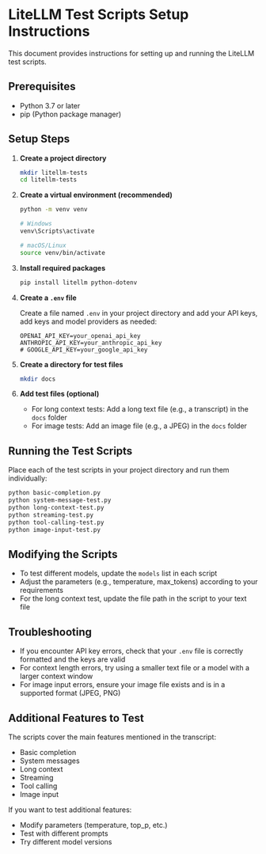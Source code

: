 # LiteLLM Test Scripts Setup Instructions

This document provides instructions for setting up and running the LiteLLM test scripts.

## Prerequisites

- Python 3.7 or later
- pip (Python package manager)

## Setup Steps

1. **Create a project directory**
   ```bash
   mkdir litellm-tests
   cd litellm-tests
   ```

2. **Create a virtual environment (recommended)**
   ```bash
   python -m venv venv
   
   # Windows
   venv\Scripts\activate
   
   # macOS/Linux
   source venv/bin/activate
   ```

3. **Install required packages**
   ```bash
   pip install litellm python-dotenv
   ```

4. **Create a `.env` file**
   
   Create a file named `.env` in your project directory and add your API keys, add keys and model providers as needed:
   ```
   OPENAI_API_KEY=your_openai_api_key
   ANTHROPIC_API_KEY=your_anthropic_api_key
   # GOOGLE_API_KEY=your_google_api_key
   ```

5. **Create a directory for test files**
   ```bash
   mkdir docs
   ```

6. **Add test files (optional)**
   - For long context tests: Add a long text file (e.g., a transcript) in the `docs` folder
   - For image tests: Add an image file (e.g., a JPEG) in the `docs` folder

## Running the Test Scripts

Place each of the test scripts in your project directory and run them individually:

```bash
python basic-completion.py
python system-message-test.py
python long-context-test.py
python streaming-test.py
python tool-calling-test.py
python image-input-test.py
```

## Modifying the Scripts

- To test different models, update the `models` list in each script
- Adjust the parameters (e.g., temperature, max_tokens) according to your requirements
- For the long context test, update the file path in the script to your text file

## Troubleshooting

- If you encounter API key errors, check that your `.env` file is correctly formatted and the keys are valid
- For context length errors, try using a smaller text file or a model with a larger context window
- For image input errors, ensure your image file exists and is in a supported format (JPEG, PNG)

## Additional Features to Test

The scripts cover the main features mentioned in the transcript:
- Basic completion
- System messages
- Long context
- Streaming
- Tool calling
- Image input

If you want to test additional features:
- Modify parameters (temperature, top_p, etc.)
- Test with different prompts
- Try different model versions
